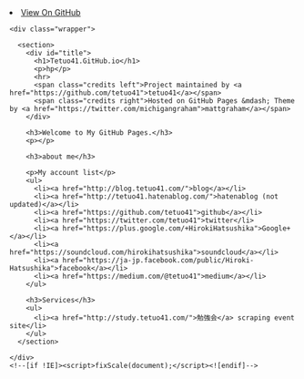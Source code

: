 <!doctype html>
<html>
  <head>
    <meta charset="utf-8">
    <meta http-equiv="X-UA-Compatible" content="chrome=1">
    <title>Tetuo41.GitHub.io by tetuo41</title>
    <link rel="stylesheet" href="stylesheets/styles.css">
    <link rel="stylesheet" href="stylesheets/pygment_trac.css">
    <script src="https://ajax.googleapis.com/ajax/libs/jquery/1.7.1/jquery.min.js"></script>
    <script src="javascripts/respond.js"></script>
    <!--[if lt IE 9]>
      <script src="//html5shiv.googlecode.com/svn/trunk/html5.js"></script>
    <![endif]-->
    <!--[if lt IE 8]>
    <link rel="stylesheet" href="stylesheets/ie.css">
    <![endif]-->
    <meta name="viewport" content="width=device-width, initial-scale=1, user-scalable=no">

  </head>
  <body>
      <div id="header">
        <nav>
          <li class="fork"><a href="https://github.com/tetuo41">View On GitHub</a></li>
        </nav>
      </div><!-- end header -->

    <div class="wrapper">

      <section>
        <div id="title">
          <h1>Tetuo41.GitHub.io</h1>
          <p>hp</p>
          <hr>
          <span class="credits left">Project maintained by <a href="https://github.com/tetuo41">tetuo41</a></span>
          <span class="credits right">Hosted on GitHub Pages &mdash; Theme by <a href="https://twitter.com/michigangraham">mattgraham</a></span>
        </div>

        <h3>Welcome to My GitHub Pages.</h3>
        <p></p>

        <h3>about me</h3>
 
        <p>My account list</p>
        <ul>
          <li><a href="http://blog.tetuo41.com/">blog</a></li>
          <li><a href="http://tetuo41.hatenablog.com/">hatenablog (not updated)</a></li>
          <li><a href="https://github.com/tetuo41">github</a></li>
          <li><a href="https://twitter.com/tetuo41">twitter</li>
          <li><a href="https://plus.google.com/+HirokiHatsushika">Google+</a></li>
          <li><a href="https://soundcloud.com/hirokihatsushika">soundcloud</a></li>
          <li><a href="https://ja-jp.facebook.com/public/Hiroki-Hatsushika">facebook</a></li>
          <li><a href="https://medium.com/@tetuo41">medium</a></li>
        </ul>

        <h3>Services</h3>
        <ul>
          <li><a href="http://study.tetuo41.com/">勉強会</a> scraping event site</li>
        </ul>
      </section>

    </div>
    <!--[if !IE]><script>fixScale(document);</script><![endif]-->
    
  </body>
</html>
